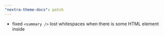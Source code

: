 ```yaml
---
"nextra-theme-docs": patch
---
```


- fixed `<summary />` lost whitespaces when there is some HTML element inside
